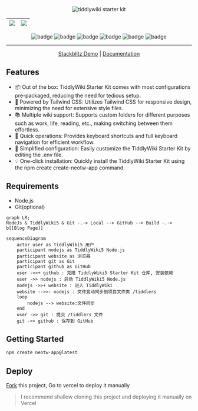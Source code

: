 <center>
    <img src="https://cdn.jsdelivr.net/gh/oeyoews/tiddlywiki-starter-kit@main/docs/public/img/tiddlywiki-starter-kit.webp" title="tiddlywiki starter kit" class="spotlight rounded-lg" />
    <!-- <img src="https://cdn.jsdelivr.net/gh/oeyoews/tiddlywiki-starter-kit@main/img/banner5.svg" title="tiddlywiki starter kit" class="spotlight rounded-lg" /> -->

| <img src="https://cdn.jsdelivr.net/gh/oeyoews/tiddlywiki-starter-kit@main/img/banner06.png"  class="spotlight rounded-lg" /> | <img src="https://cdn.jsdelivr.net/gh/oeyoews/tiddlywiki-starter-kit@main/img/banner08.png"  class="spotlight rounded-lg" /> |
|------------------------------------------------------------------------------------------------------------------------------|------------------------------------------------------------------------------------------------------------------------------|
<!-- <img src="https://img.shields.io/badge/Tiddlywiki5-neotw-green?style=for-the-badge&logo=tiddlywiki"> <img src="https://img.shields.io/badge/dynamic/json?url=https%3A%2F%2Fgithub.com%2Foeyoews%2Ftiddlywiki-starter-kit%2Fraw%2Fmain%2Fpackage.json&query=version&style=for-the-badge&logo=tiddlywiki&label=version"> -->

<img src="https://img.shields.io/badge/tiddlywiki-black?style=flat-square&logo=tiddlywiki&logoColor=white" alt="badge"> <img src="https://img.shields.io/badge/tailwindcss-black?style=flat-square&logo=tailwindcss&logoColor=white" alt="badge"> <img src="https://img.shields.io/badge/nodejs-black?style=flat-square&logo=node.js&logoColor=white" alt="badge"> <img src="https://img.shields.io/badge/docker-black?style=flat-square&logo=docker&logoColor=white" alt="badge"> <img src="https://img.shields.io/badge/typescript-black?style=flat-square&logo=typescript&logoColor=white" alt="badge"> <img src="https://img.shields.io/badge/codemirror6-black?style=flat-square&logo=codemirror&logoColor=white" alt="badge">

</center>

<hr>

<center>

[Stackblitz Demo](https://stackblitz.com/~/github.com/oeyoews/tiddlywiki-starter-kit) |  [Documentation](https://tiddlywiki-starter-kit.vercel.app/docs/)

</center>

## Features

- 📦 Out of the box: TiddlyWiki Starter Kit comes with most configurations pre-packaged, reducing the need for tedious setup.
- 🎨 Powered by Tailwind CSS: Utilizes Tailwind CSS for responsive design, minimizing the need for extensive style files.
- 📚️ Multiple wiki support: Supports custom folders for different purposes such as work, life, reading, etc., making switching between them effortless.
- 🚀 Quick operations: Provides keyboard shortcuts and full keyboard navigation for efficient workflow.
- 🔧 Simplified configuration: Easily customize the TiddlyWiki Starter Kit by editing the .env file.
- 💡 One-click installation: Quickly install the TiddlyWiki Starter Kit using the npm create create-neotw-app command.

## Requirements

- Node.js
- Git(optional)

```mermaid
graph LR;
NodeJs & TiddlyWiki5 & Git -.-> Local --> GitHub --> Build -.->  b[[Blog Page]]

```

```mermaid
sequenceDiagram
    actor user as TiddlyWiki5 用户
    participant nodejs as TiddlyWiki5 Node.js
    participant website as 浏览器
    participant git as Git
    participant github as GitHub
    user ->>+ github : 克隆 TiddlyWiki5 Starter Kit 仓库, 安装依赖
    user ->> nodejs : 启动 TiddlyWiki5 Node.js
    nodejs ->>+ website : 进入 TiddlyWiki
    website -->>- nodejs : 文件变动同步到项目文件夹 /tiddlers
    loop
		nodejs --> website:文件同步
	end
    user ->> git : 提交 /tiddlers 文件
    git ->> github : 保存到 GitHub
```

## Getting Started

<!-- pnpm install --production -->
```bash
npm create neotw-app@latest
```

## Deploy

<!-- https://vercel.com/docs/deploy-button -->
<!-- <a target="_blank" href="https://vercel.com/new/clone?repository-url=https%3A%2F%2Fgithub.com%2Foeyoews%2Ftiddlywiki-starter-kit">
    <img src="https://vercel.com/button" alt="Deploy with Vercel" />
</a> -->

[Fork](https://github.com/oeyoews/tiddlywiki-starter-kit/fork) this project, Go to vercel to deploy it manually

> I recommend shallow cloning this project and deploying it manually on Vercel

<!-- folders -->
<!-- ./tiddlywiki.info(1)
./src
    └── tiddlers/
    └── tiddlywiki.info(2.1)
./src-dev
    └── tiddlers/
    └── tiddlywiki.info(2.2) -->